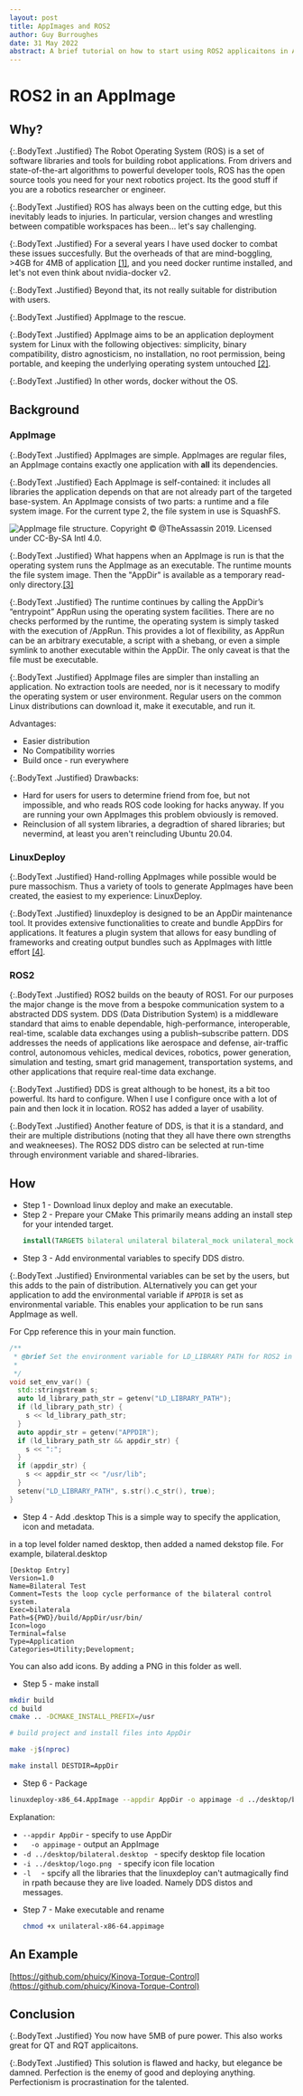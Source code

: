 ```yaml
---
layout: post
title: AppImages and ROS2
author: Guy Burroughes
date: 31 May 2022
abstract: A brief tutorial on how to start using ROS2 applicaitons in AppImages.
---
```


# ROS2 in an AppImage

## Why?
{:.BodyText .Justified}
The Robot Operating System (ROS) is a set of software libraries and tools for building robot applications. 
From drivers and state-of-the-art algorithms to powerful developer tools, ROS has the open source tools you need for your next robotics project.
Its the good stuff if you are a robotics researcher or engineer.

{:.BodyText .Justified}
ROS has always been on the cutting edge, but this inevitably leads to injuries. In particular, version changes and wrestling between compatible workspaces
has been... let's say challenging.

{:.BodyText .Justified}
For a several years I have used docker to combat these issues succesfully. But the overheads of that are mind-boggling, >4GB for 4MB of application [\[1\]](https://hub.docker.com/r/ukaea/glovebox-simulator/tags), and you need docker runtime installed, and let's not even think about nvidia-docker v2.

{:.BodyText .Justified}
Beyond that, its not really suitable for distribution with users.

{:.BodyText .Justified}
AppImage to the rescue. 

{:.BodyText .Justified}
AppImage aims to be an application deployment system for Linux with the following objectives: simplicity, binary compatibility, distro agnosticism, no installation, no root permission, being portable, and keeping the underlying operating system untouched [\[2\]](https://en.wikipedia.org/wiki/AppImage).

{:.BodyText .Justified}
In other words, docker without the OS.

## Background
### AppImage
{:.BodyText .Justified}
AppImages are simple. AppImages are regular files, an AppImage contains exactly one application with **all** its dependencies.

{:.BodyText .Justified}
Each AppImage is self-contained: it includes all libraries the application depends on that are not already part of the targeted base-system. 
An AppImage consists of two parts: a runtime and a file system image. For the current type 2, the file system in use is SquashFS.

![AppImage file structure. Copyright © @TheAssassin 2019. Licensed under CC-By-SA Intl 4.0.](/public/images/architecture-overview.svg)

{:.BodyText .Justified}
What happens when an AppImage is run is that the operating system runs the AppImage as an executable. The runtime mounts the file system image.
Then the "AppDir" is available as a temporary read-only directory.[\[3\]](https://docs.appimage.org/reference/architecture.html)

{:.BodyText .Justified}
The runtime continues by calling the AppDir’s “entrypoint” AppRun using the operating system facilities. 
There are no checks performed by the runtime, the operating system is simply tasked with the execution of <AppDir mountpoint>/AppRun. 
This provides a lot of flexibility, as AppRun can be an arbitrary executable, a script with a shebang, or even a simple symlink to 
another executable within the AppDir. The only caveat is that the file must be executable.
  
{:.BodyText .Justified}
AppImage files are simpler than installing an application. No extraction tools are needed, 
nor is it necessary to modify the operating system or user environment.
Regular users on the common Linux distributions can download it, make it executable, and run it. 
  
Advantages:
  * Easier distribution
  * No Compatibility worries
  * Build once - run everywhere
  
{:.BodyText .Justified}
Drawbacks:
  * Hard for users for users to determine friend from foe, but not impossible, and who reads ROS code looking for hacks anyway. If you are running your own AppImages this problem obviously is removed.
  * Reinclusion of all system libraries, a degradtion of shared libraries; but nevermind, at least you aren't reincluding Ubuntu 20.04.
  
### LinuxDeploy
{:.BodyText .Justified}
Hand-rolling AppImages while possible would be pure massochism. Thus a variety of tools to generate AppImages have been created, the easiest to my experience: LinuxDeploy.
  
{:.BodyText .Justified} 
linuxdeploy is designed to be an AppDir maintenance tool. It provides extensive functionalities to create and bundle AppDirs for applications. It features a plugin system that allows for easy bundling of frameworks and creating output bundles such as AppImages with little effort [\[4\]](https://github.com/linuxdeploy/linuxdeploy).

### ROS2
  
{:.BodyText .Justified}
ROS2 builds on the beauty of ROS1. For our purposes the major change is the move from a bespoke communication system to a abstracted DDS system.
DDS (Data Distribution System) is a middleware standard that aims to enable dependable, high-performance, interoperable, real-time, scalable data exchanges using a publish–subscribe pattern. DDS addresses the needs of applications like aerospace and defense, air-traffic control, autonomous vehicles, medical devices, robotics, power generation, simulation and testing, smart grid management, transportation systems, and other applications that require real-time data exchange. 

{:.BodyText .Justified}
DDS is great although to be honest, its a bit too powerful. Its hard to configure. When I use I configure once with a lot of pain and then lock it in location.
ROS2 has added a layer of usability.


{:.BodyText .Justified}
Another feature of DDS, is that it is a standard, and their are multiple distributions (noting that they all have there own strengths and weakneeses).
The ROS2 DDS distro can be selected at run-time through environment variable and shared-libraries.


## How
* Step 1 - Download linux deploy and make an executable.
* Step 2 - Prepare your CMake
  This primarily means adding an install step for your intended target.
  ```cmake
  install(TARGETS bilateral unilateral bilateral_mock unilateral_mock taskspace taskspace_mock)
  ```
 * Step 3 - Add environmental variables to specify DDS distro.
  
{:.BodyText .Justified}
   Environmental variables can be set by the users, but this adds to the pain of distribution. ALternatively you can get your application to add the environmental variable if `APPDIR` is set as environmental variable. This enables your application to be run sans AppImage as well.
  
  For Cpp reference this in your main function.
  
  ```cpp
  /**
   * @brief Set the environment variable for LD_LIBRARY PATH for ROS2 in appimages
   *
   */
  void set_env_var() {
    std::stringstream s;
    auto ld_library_path_str = getenv("LD_LIBRARY_PATH");
    if (ld_library_path_str) {
      s << ld_library_path_str;
    }
    auto appdir_str = getenv("APPDIR");
    if (ld_library_path_str && appdir_str) {
      s << ":";
    }
    if (appdir_str) {
      s << appdir_str << "/usr/lib";
    }
    setenv("LD_LIBRARY_PATH", s.str().c_str(), true);
  }
  ```
  
  * Step 4 - Add .desktop
  This is a simple way to specify the application, icon and metadata.
  
  in a top level folder named desktop, then added a named dekstop file. For example, bilateral.desktop
  ```
  [Desktop Entry]
  Version=1.0
  Name=Bilateral Test
  Comment=Tests the loop cycle performance of the bilateral control system.
  Exec=bilaterala
  Path=${PWD}/build/AppDir/usr/bin/
  Icon=logo
  Terminal=false
  Type=Application
  Categories=Utility;Development;
  ```
  
  You can also add icons. By adding a PNG in this folder as well.
  
  
  
  * Step 5 - make install
  
  ```bash
  mkdir build
  cd build
  cmake .. -DCMAKE_INSTALL_PREFIX=/usr

  # build project and install files into AppDir

  make -j$(nproc)

  make install DESTDIR=AppDir
  ```

  * Step 6 - Package
  
  ```bash
  linuxdeploy-x86_64.AppImage --appdir AppDir -o appimage -d ../desktop/bilateral.desktop -i ../desktop/logo.png -l /opt/ros/foxy/lib/librmw_fastrtps_cpp.so -l /opt/ros/foxy/lib/librmw_dds_common__rosidl_typesupport_fastrtps_cpp.so -l /opt/ros/foxy/lib/librcl_interfaces__rosidl_typesupport_fastrtps_c.so -l /opt/ros/foxy/lib/librcl_interfaces__rosidl_typesupport_fastrtps_cpp.so -l /opt/ros/foxy/lib/libsensor_msgs__rosidl_typesupport_fastrtps_cpp.so 
  ```
  
  Explanation:

  -  ```--appdir AppDir``` - specify to use AppDir
  - ```  -o appimage``` - output an AppImage
  - ```-d ../desktop/bilateral.desktop ``` - specify desktop file location
  - ```-i ../desktop/logo.png ``` - specify icon file location
  - ```-l  ``` - spcify all the libraries that the linuxdeploy can't autmagically find in rpath because they are live loaded. Namely DDS distos and messages.

* Step 7 - Make executable and rename
  
  ```bash
  chmod +x unilateral-x86-64.appimage
  ```
## An Example

[https://github.com/phuicy/Kinova-Torque-Control](https://github.com/phuicy/Kinova-Torque-Control)
  
## Conclusion

{:.BodyText .Justified}
You now have 5MB of pure power.
This also works great for QT and RQT applicaitons.

{:.BodyText .Justified}
This solution is flawed and hacky, but elegance be damned. 
Perfection is the enemy of good and deploying anything.
Perfectionism is procrastination for the talented.

